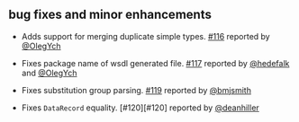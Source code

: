 ## bug fixes and minor enhancements
- Adds support for merging duplicate simple types. [#116][#116] reported by [@OlegYch][@OlegYch]
- Fixes package name of wsdl generated file. [#117][#117] reported by [@hedefalk][@hedefalk] and [@OlegYch][@OlegYch]
- Fixes substitution group parsing. [#119][#119] reported by [@bmjsmith][@bmjsmith]
- Fixes `DataRecord` equality. [#120][#120] reported by [@deanhiller][@deanhiller]

  [#116]: https://github.com/eed3si9n/scalaxb/issues/116
  [#117]: https://github.com/eed3si9n/scalaxb/issues/117
  [#119]: https://github.com/eed3si9n/scalaxb/issues/119
  [@OlegYch]: https://github.com/OlegYch
  [@hedefalk]: https://github.com/hedefalk
  [@bmjsmith]: https://github.com/bmjsmith
  [@deanhiller]: https://github.com/deanhiller
